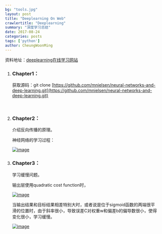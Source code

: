 ```yaml
---
bg: "tools.jpg"
layout: post
title: "Deeplearning On Web"
crawlertitle: "Deeplearning"
summary: "深度学习总结"
date: 2017-08-24
categories: posts
tags: ['python']
author: CheungWoonMing
---
```




资料地址：[deeplearning在线学习网站](http://neuralnetworksanddeeplearning.com)

1. ### Chapter1：

   获取源码：git clone [https://github.com/mnielsen/neural-networks-and-deep-learning.git](https://github.com/mnielsen/neural-networks-and-deep-learning.git)

   ​

2. ### Chapter2：

   介绍反向传播的原理。

   神经网络的学习过程：

   [![image]({{site.images}}/2017-08-24/chapter2-1.png)]({{site.images}}/2017-08-24/chapter2-1.png)

3. ### Chapter3：

   学习缓慢问题。

   输出层使用quadratic cost function时，

   [![image]({{site.images}}/2017-08-24/chapter3-1.png)]({{site.images}}/2017-08-24/chapter3-1.png)

   当输出结果和目标结果相差特别大时，或者说是位于sigmoid函数的两端很平滑的位置时，由于斜率很小，导致误差C对权重w和偏差b的偏导数很小，使得变化很小，学习缓慢。

   [![image]({site.images}/2017-08-24/chapter3-2.png)]({site.images}/2017-08-24/chapter3-2.png)

   ​